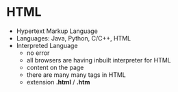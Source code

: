# HTML
- Hypertext Markup Language
- Languages: Java, Python, C/C++, HTML
- Interpreted Language
  - no error
  - all browsers are having inbuilt interpreter for HTML
  - content on the page
  - there are many many tags in HTML
  - extension **.html** / **.htm**

  
